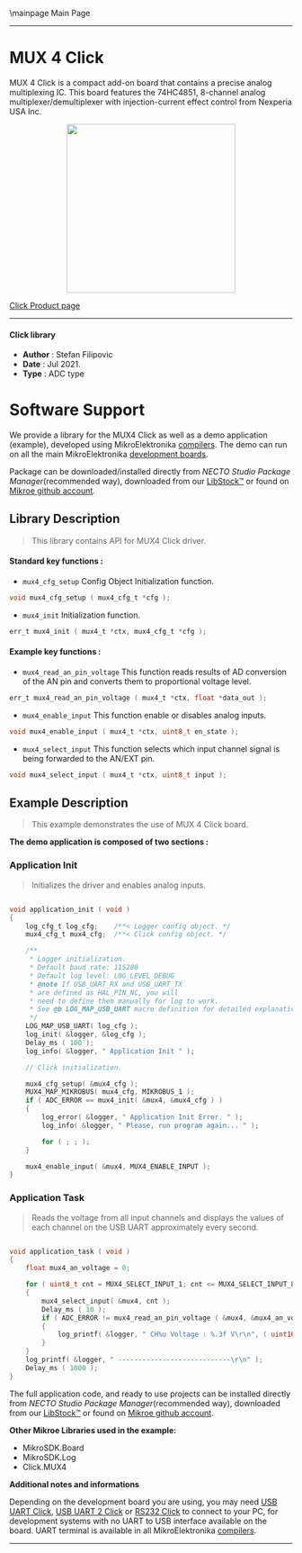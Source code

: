 \mainpage Main Page

---
# MUX 4 Click

MUX 4 Click is a compact add-on board that contains a precise analog multiplexing IC. This board features the 74HC4851, 8-channel analog multiplexer/demultiplexer with injection-current effect control from Nexperia USA Inc.

<p align="center">
  <img src="https://download.mikroe.com/images/click_for_ide/mux_4_click.png" height=300px>
</p>

[Click Product page](https://www.mikroe.com/mux-4-click)

---


#### Click library

- **Author**        : Stefan Filipovic
- **Date**          : Jul 2021.
- **Type**          : ADC type


# Software Support

We provide a library for the MUX4 Click
as well as a demo application (example), developed using MikroElektronika
[compilers](https://www.mikroe.com/necto-studio).
The demo can run on all the main MikroElektronika [development boards](https://www.mikroe.com/development-boards).

Package can be downloaded/installed directly from *NECTO Studio Package Manager*(recommended way), downloaded from our [LibStock&trade;](https://libstock.mikroe.com) or found on [Mikroe github account](https://github.com/MikroElektronika/mikrosdk_click_v2/tree/master/clicks).

## Library Description

> This library contains API for MUX4 Click driver.

#### Standard key functions :

- `mux4_cfg_setup` Config Object Initialization function.
```c
void mux4_cfg_setup ( mux4_cfg_t *cfg );
```

- `mux4_init` Initialization function.
```c
err_t mux4_init ( mux4_t *ctx, mux4_cfg_t *cfg );
```

#### Example key functions :

- `mux4_read_an_pin_voltage` This function reads results of AD conversion of the AN pin and converts them to proportional voltage level.
```c
err_t mux4_read_an_pin_voltage ( mux4_t *ctx, float *data_out );
```

- `mux4_enable_input` This function enable or disables analog inputs.
```c
void mux4_enable_input ( mux4_t *ctx, uint8_t en_state );
```

- `mux4_select_input` This function selects which input channel signal is being forwarded to the AN/EXT pin.
```c
void mux4_select_input ( mux4_t *ctx, uint8_t input );
```

## Example Description

> This example demonstrates the use of MUX 4 Click board.

**The demo application is composed of two sections :**

### Application Init

> Initializes the driver and enables analog inputs.

```c

void application_init ( void )
{
    log_cfg_t log_cfg;    /**< Logger config object. */
    mux4_cfg_t mux4_cfg;  /**< Click config object. */

    /** 
     * Logger initialization.
     * Default baud rate: 115200
     * Default log level: LOG_LEVEL_DEBUG
     * @note If USB_UART_RX and USB_UART_TX 
     * are defined as HAL_PIN_NC, you will 
     * need to define them manually for log to work. 
     * See @b LOG_MAP_USB_UART macro definition for detailed explanation.
     */
    LOG_MAP_USB_UART( log_cfg );
    log_init( &logger, &log_cfg );
    Delay_ms ( 100 );
    log_info( &logger, " Application Init " );

    // Click initialization.

    mux4_cfg_setup( &mux4_cfg );
    MUX4_MAP_MIKROBUS( mux4_cfg, MIKROBUS_1 );
    if ( ADC_ERROR == mux4_init( &mux4, &mux4_cfg ) )
    {
        log_error( &logger, " Application Init Error. " );
        log_info( &logger, " Please, run program again... " );

        for ( ; ; );
    }

    mux4_enable_input( &mux4, MUX4_ENABLE_INPUT );
}

```

### Application Task

> Reads the voltage from all input channels and displays the values of each channel on the USB UART approximately every second.

```c

void application_task ( void )
{
    float mux4_an_voltage = 0;

    for ( uint8_t cnt = MUX4_SELECT_INPUT_1; cnt <= MUX4_SELECT_INPUT_8; cnt++ )
    {
        mux4_select_input( &mux4, cnt );
        Delay_ms ( 10 );
        if ( ADC_ERROR != mux4_read_an_pin_voltage ( &mux4, &mux4_an_voltage ) ) 
        {
            log_printf( &logger, " CH%u Voltage : %.3f V\r\n", ( uint16_t ) cnt, mux4_an_voltage );
        }
    }
    log_printf( &logger, " ----------------------------\r\n" );
    Delay_ms ( 1000 );
}

```

The full application code, and ready to use projects can be installed directly from *NECTO Studio Package Manager*(recommended way), downloaded from our [LibStock&trade;](https://libstock.mikroe.com) or found on [Mikroe github account](https://github.com/MikroElektronika/mikrosdk_click_v2/tree/master/clicks).

**Other Mikroe Libraries used in the example:**

- MikroSDK.Board
- MikroSDK.Log
- Click.MUX4

**Additional notes and informations**

Depending on the development board you are using, you may need
[USB UART Click](https://www.mikroe.com/usb-uart-click),
[USB UART 2 Click](https://www.mikroe.com/usb-uart-2-click) or
[RS232 Click](https://www.mikroe.com/rs232-click) to connect to your PC, for
development systems with no UART to USB interface available on the board. UART
terminal is available in all MikroElektronika
[compilers](https://shop.mikroe.com/compilers).

---
